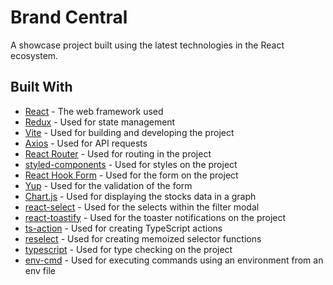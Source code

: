 # Brand Central

A showcase project built using the latest technologies in the React ecosystem.

## Built With

- [React](https://react.dev/) - The web framework used
- [Redux](https://redux.js.org/) - Used for state management
- [Vite](https://vitejs.dev/) - Used for building and developing the project
- [Axios](https://github.com/axios/axios) - Used for API requests
- [React Router](https://www.npmjs.com/package/react-router) - Used for routing in the project
- [styled-components](https://styled-components.com/) - Used for styles on the project
- [React Hook Form](https://react-hook-form.com/) - Used for the form on the project
- [Yup](https://www.npmjs.com/package/yup) - Used for the validation of the form
- [Chart.js](https://www.chartjs.org/) - Used for displaying the stocks data in a graph
- [react-select](https://react-select.com/) - Used for the selects within the filter modal
- [react-toastify](https://fkhadra.github.io/react-toastify/introduction/) - Used for the toaster notifications on the project
- [ts-action](https://www.npmjs.com/package/ts-action) - Used for creating TypeScript actions
- [reselect](https://github.com/reduxjs/reselect) - Used for creating memoized selector functions
- [typescript](https://www.typescriptlang.org/) - Used for type checking on the project
- [env-cmd](https://www.npmjs.com/package/env-cmd) - Used for executing commands using an environment from an env file
